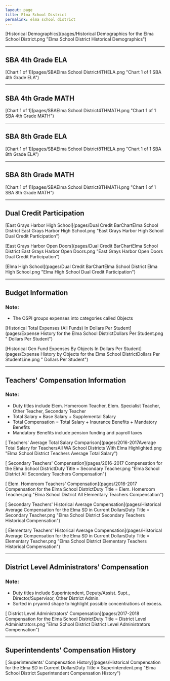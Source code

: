 ```yaml
---
layout: page
title: Elma School District
permalink: elma school district
---
```



[Historical Demographics](pages/Historical Demographics for the Elma School District.png "Elma School District Historical Demographics")

___

## SBA 4th Grade ELA

[Chart 1 of 1](pages/SBAElma School District4THELA.png "Chart 1 of 1 SBA 4th Grade ELA")


___

## SBA 4th Grade MATH

[Chart 1 of 1](pages/SBAElma School District4THMATH.png "Chart 1 of 1 SBA 4th Grade MATH")


___

## SBA 8th Grade ELA

[Chart 1 of 1](pages/SBAElma School District8THELA.png "Chart 1 of 1 SBA 8th Grade ELA")


___

## SBA 8th Grade MATH

[Chart 1 of 1](pages/SBAElma School District8THMATH.png "Chart 1 of 1 SBA 8th Grade MATH")


___

## Dual Credit Participation

[East Grays Harbor High School](pages/Dual Credit BarChartElma School District East Grays Harbor High School.png "East Grays Harbor High School Dual Credit Participation")

[East Grays Harbor Open Doors](pages/Dual Credit BarChartElma School District East Grays Harbor Open Doors.png "East Grays Harbor Open Doors Dual Credit Participation")

[Elma High School](pages/Dual Credit BarChartElma School District Elma High School.png "Elma High School Dual Credit Participation")


___

## Budget Information
### Note:
- The OSPI groups expenses into categories called Objects

[Historical Total Expenses (All Funds) In Dollars Per Student](pages/Expense History for the Elma School DistrictDollars Per Student.png " Dollars Per Student")

[Historical Gen Fund Expenses By Objects In Dollars Per Student](pages/Expense History by Objects for the Elma School DistrictDollars Per StudentLine.png " Dollars Per Student")


___

## Teachers' Compensation Information
### Note:
- Duty titles include Elem. Homeroom Teacher, Elem. Specialist Teacher, Other Teacher, Secondary Teacher
- Total Salary = Base Salary + Supplemental Salary
- Total Compensation = Total Salary + Insurance Benefits + Mandatory Benefits
- Mandatory Benefits include pension funding and payroll taxes

[ Teachers' Average Total Salary Comparison](pages/2016-2017Average Total Salary for TeachersAll WA School Districts With Elma Highlighted.png "Elma School District Teachers Average Total Salary")

[ Secondary Teachers' Compensation](pages/2016-2017 Compensation for the Elma School DistrictDuty Title = Secondary Teacher.png "Elma School District All Secondary Teachers Compensation")

[ Elem. Homeroom Teachers' Compensation](pages/2016-2017 Compensation for the Elma School DistrictDuty Title = Elem. Homeroom Teacher.png "Elma School District All Elementary Teachers Compensation")

[ Secondary Teachers' Historical Average Compensation](pages/Historical Average Compensation for the Elma SD in Current DollarsDuty Title = Secondary Teacher.png "Elma School District Secondary Teachers Historical Compensation")

[ Elementary Teachers' Historical Average Compensation](pages/Historical Average Compensation for the Elma SD in Current DollarsDuty Title = Elementary Teacher.png "Elma School District Elementary Teachers Historical Compensation")


___

## District Level Administrators' Compensation

### Note:
- Duty titles include Superintendent, Deputy/Assist. Supt., Director/Supervisor, Other District Admin.
- Sorted in pryamid shape to highlight possible concentrations of excess.

[ District Level Administrators' Compensation](pages/2017-2018 Compensation for the Elma School DistrictDuty Title = District Level Administrators.png "Elma School District District Level Administrators Compensation")


___

## Superintendents' Compensation History

[ Superintendents' Compensation History](pages/Historical Compensation for the Elma SD in Current DollarsDuty Title = Superintendent.png "Elma School District Superintendent Compensation History")

